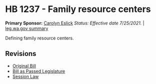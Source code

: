 # HB 1237 - Family resource centers
**Primary Sponsor:** [Carolyn Eslick](/person/leg/eslick_ca.md)
*Status: Effective date 7/25/2021.* | [leg.wa.gov summary](https://app.leg.wa.gov/billsummary?BillNumber=1237&Year=2021)

Defining family resource centers.

## Revisions
* [Original Bill](1/)
* [Bill as Passed Legislature](1/)
* [Session Law](1/)